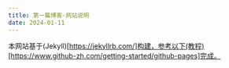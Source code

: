```yaml
---
title: 第一篇博客-网站说明
date: 2024-01-11
---
```

本网站基于(Jekyll)[https://jekyllrb.com/]构建，参考以下(教程)[https://www.github-zh.com/getting-started/github-pages]完成。
